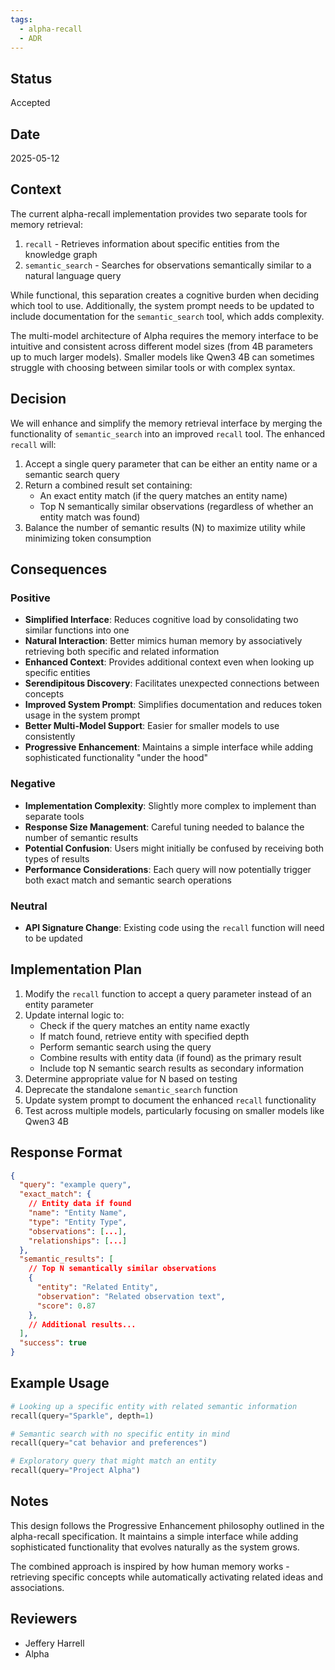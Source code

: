 ```yaml
---
tags:
  - alpha-recall
  - ADR
---
```


## Status

Accepted

## Date

2025-05-12

## Context

The current alpha-recall implementation provides two separate tools for memory retrieval:

1. `recall` - Retrieves information about specific entities from the knowledge graph
2. `semantic_search` - Searches for observations semantically similar to a natural language query

While functional, this separation creates a cognitive burden when deciding which tool to use. Additionally, the system prompt needs to be updated to include documentation for the `semantic_search` tool, which adds complexity.

The multi-model architecture of Alpha requires the memory interface to be intuitive and consistent across different model sizes (from 4B parameters up to much larger models). Smaller models like Qwen3 4B can sometimes struggle with choosing between similar tools or with complex syntax.

## Decision

We will enhance and simplify the memory retrieval interface by merging the functionality of `semantic_search` into an improved `recall` tool. The enhanced `recall` will:

1. Accept a single query parameter that can be either an entity name or a semantic search query
2. Return a combined result set containing:
    - An exact entity match (if the query matches an entity name)
    - Top N semantically similar observations (regardless of whether an entity match was found)
3. Balance the number of semantic results (N) to maximize utility while minimizing token consumption

## Consequences

### Positive

- **Simplified Interface**: Reduces cognitive load by consolidating two similar functions into one
- **Natural Interaction**: Better mimics human memory by associatively retrieving both specific and related information
- **Enhanced Context**: Provides additional context even when looking up specific entities
- **Serendipitous Discovery**: Facilitates unexpected connections between concepts
- **Improved System Prompt**: Simplifies documentation and reduces token usage in the system prompt
- **Better Multi-Model Support**: Easier for smaller models to use consistently
- **Progressive Enhancement**: Maintains a simple interface while adding sophisticated functionality "under the hood"

### Negative

- **Implementation Complexity**: Slightly more complex to implement than separate tools
- **Response Size Management**: Careful tuning needed to balance the number of semantic results
- **Potential Confusion**: Users might initially be confused by receiving both types of results
- **Performance Considerations**: Each query will now potentially trigger both exact match and semantic search operations

### Neutral

- **API Signature Change**: Existing code using the `recall` function will need to be updated

## Implementation Plan

1. Modify the `recall` function to accept a query parameter instead of an entity parameter
2. Update internal logic to:
    - Check if the query matches an entity name exactly
    - If match found, retrieve entity with specified depth
    - Perform semantic search using the query
    - Combine results with entity data (if found) as the primary result
    - Include top N semantic search results as secondary information
3. Determine appropriate value for N based on testing
4. Deprecate the standalone `semantic_search` function
5. Update system prompt to document the enhanced `recall` functionality
6. Test across multiple models, particularly focusing on smaller models like Qwen3 4B

## Response Format

```json
{
  "query": "example query",
  "exact_match": {
    // Entity data if found
    "name": "Entity Name",
    "type": "Entity Type",
    "observations": [...],
    "relationships": [...]
  },
  "semantic_results": [
    // Top N semantically similar observations
    {
      "entity": "Related Entity",
      "observation": "Related observation text",
      "score": 0.87
    },
    // Additional results...
  ],
  "success": true
}
```

## Example Usage

```python
# Looking up a specific entity with related semantic information
recall(query="Sparkle", depth=1)

# Semantic search with no specific entity in mind
recall(query="cat behavior and preferences")

# Exploratory query that might match an entity
recall(query="Project Alpha")
```

## Notes

This design follows the Progressive Enhancement philosophy outlined in the alpha-recall specification. It maintains a simple interface while adding sophisticated functionality that evolves naturally as the system grows.

The combined approach is inspired by how human memory works - retrieving specific concepts while automatically activating related ideas and associations.

## Reviewers

- Jeffery Harrell
- Alpha